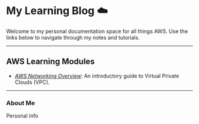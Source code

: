 # My Learning Blog ☁️

Welcome to my personal documentation space for all things AWS. Use the links below to navigate through my notes and tutorials.

---
## AWS Learning Modules

* *[AWS Networking Overview](2025/10/20/aws-networking-overview.html)*: An introductory guide to Virtual Private Clouds (VPC).
---

### About Me
Personal info
